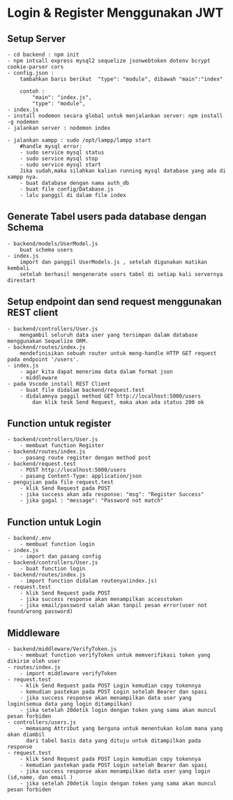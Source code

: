 # Login & Register Menggunakan JWT

## Setup Server

    - cd backend : npm init
    - npm intsall express mysql2 sequelize jsonwebtoken dotenv bcrypt cookie-parser cors
    - config.json :
        tambahkan baris berikut  "type": "module", dibawah "main":"index"

        contoh :
            "main": "index.js",
            "type": "module",
    - index.js
    - install nodemon secara global untuk menjalankan server: npm install -g nodemon
    - jalankan server : nodemon index

    - jalankan xampp : sudo /opt/lampp/lampp start
        #handle mysql error:
        - sudo service mysql status
        - sudo service mysql stop
        - sudo service mysql start
        Jika sudah,maka silahkan kalian running mysql database yang ada di xampp nya.
        - buat database dengan nama auth_db
        - buat file config/Database.js
        - lalu panggil di dalam file index

## Generate Tabel users pada database dengan Schema

    - backend/models/UserModel.js
        buat schema users
    - index.js
        import dan panggil UserModels.js , setelah digunakan matikan kembali
        setelah berhasil mengenerate users tabel di setiap kali servernya direstart

## Setup endpoint dan send request menggunakan REST client

    - backend/controllers/User.js
        mengambil seluruh data user yang tersimpan dalam database menggunakan Sequelize ORM.
    - backend/routes/index.js
        mendefinisikan sebuah router untuk meng-handle HTTP GET request pada endpoint '/users'.
    - index.js
        - agar kita dapat menerima data dalam format json
        - middleware
    - pada Vscode install REST Client
        - buat file didalam backend/request.test
        - didalamnya paggil method GET http://localhost:5000/users
            dan klik tesk Send Request, maka akan ada status 200 ok

## Function untuk register

    - backend/controllers/User.js
        - membuat function Register
    - backend/routes/index.js
        - pasang route register dengan method post
    - backend/request.test
        - POST http://localhost:5000/users
        - pasang Content-Type: application/json
    - pengujian pada file request.test
        - klik Send Request pada POST
        - jika success akan ada response: "msg": "Register Success"
        - jika gagal : "message": "Password not match"

## Function untuk Login

    - backend/.env
        - membuat function login
    - index.js
        - import dan pasang config
    - backend/controllers/User.js
        - buat function login
    - backend/routes/index.js
        - import function didalam routenya(index.js)
    - request.test
        - klik Send Request pada POST
        - jika success response akan menampilkan accesstoken
        - jika email/password salah akan tanpil pesan error(user not found/wrong password)

## Middleware

    - backend/middleware/VerifyToken.js
        - membuat function verifyToken untuk memverifikasi token yang dikirim oleh user
    - routes/index.js
        - import middleware verifyToken
    - request.test
        - klik Send Request pada POST Login kemudian copy tokennya
        - kemudian pastekan pada POST Login setelah Bearer dan spasi
        - jika success response akan menampilkan data user yang login(semua data yang login ditampilkan)
        - jika setelah 20detik login dengan token yang sama akan muncul pesan forbiden
    - controllers/users.js
        - memasang Attribut yang berguna untuk menentukan kolom mana yang akan diambil
          dari tabel basis data yang dituju untuk ditampilkan pada response
    - request.test
        - klik Send Request pada POST Login kemudian copy tokennya
        - kemudian pastekan pada POST Login setelah Bearer dan spasi
        - jika success response akan menampilkan data user yang login (id,name, dan email )
        - jika setelah 20detik login dengan token yang sama akan muncul pesan forbiden
